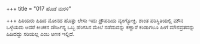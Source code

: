 +++
title = "017 ಹೊಡೆ ಮರಳಿ"

+++
ಹಿರಿಯರು ಹಿಡಿದ ಮೋನದ ಹೊತ್ತು ಲೇಸು ಇದು ದ್ರೌಪದಿಯ ವ್ಯಂಗ್ಯೋಕ್ತಿ. ಶಾಂತ ಪರಿಸ್ಥಿತಿಯಲ್ಲಿ ಮೌನ ಒಳ್ಳೆಯದು ಆದರೆ ಕೀಚಕನ ದೌರ್ಜನ್ಯ ಒಬ್ಬ ಹೆಂಗಸಿನ ಮೇಲೆ ನಡೆದುದನ್ನು ಕಣ್ಣಾರೆ ಕಂಡಾಗಲೂ ಹೀಗೆ ಮೌನವ್ರತವನ್ನು ಹಿಡಿದದ್ದು ಸರಿಯಲ್ಲ ಎಂಬ ಅಣಕ ಇಲ್ಲಿದೆ.